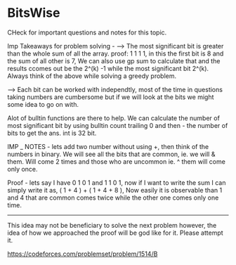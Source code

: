 # BitsWise
CHeck for important questions and notes for this topic.

Imp Takeaways for problem solving -
--> The most significant bit is greater than the whole sum of all the array. proof:  1 1 1 1, in this the first bit is 8 and the sum of all other is 7, 
We can also use gp sum to calculate that and the results ccomes out be the 2^(k) -1 while the most significant bit 2^(k). 
Always think of the above while solving a greedy problem.

--> Each bit can be worked with independtly, most of the time in questions taking numbers are cumbersome but if we will look at the bits we might some idea to go on with.

Alot of bulltin functions are there to help. We can calculate the number of most significant bit by using bulltin count trailing 0 and then - the number of bits to get the ans. int is 32 bit.


IMP _ NOTES - 
lets add two number without using +, then think of the numbers in binary.
We will see all the bits that are common, ie. we will & them.
Will come 2 times and those who are uncommon ie. ^ them will come only once.

Proof -
lets say I have 0 1 0 1 and 1 1 0 1, 
now if I want to write the sum I can simply write it as,  ( 1 + 4 ) + ( 1 + 4 + 8 ), Now easily 
it is observable than 1 and 4 that are common comes twice while the other one comes only one time. 

-----------------
This idea may not be beneficiary to solve the next problem however, the idea of how we approached the proof will be god like for it. Please attempt it.

https://codeforces.com/problemset/problem/1514/B
